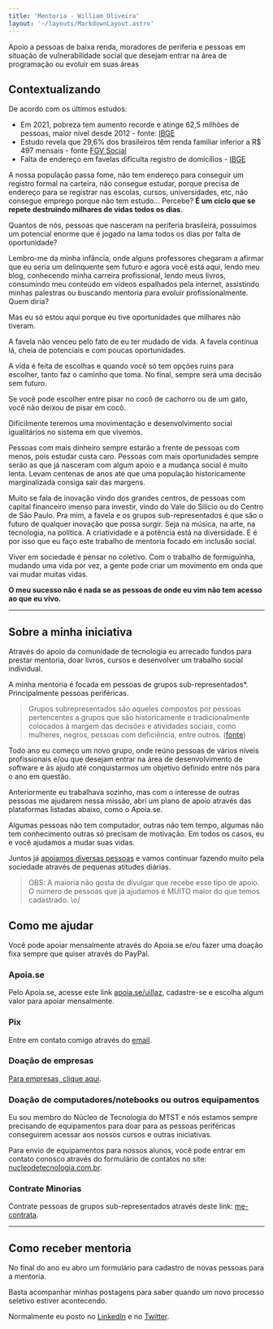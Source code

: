 ```yaml
---
title: 'Mentoria - William Oliveira'
layout: '~/layouts/MarkdownLayout.astro'
---
```


Apoio a pessoas de baixa renda, moradores de periferia e pessoas em situação de vulnerabilidade social que desejam entrar na área de programação ou evoluir em suas áreas

## <a name='Contextualizando'></a>Contextualizando

De acordo com os últimos estudos:

- Em 2021, pobreza tem aumento recorde e atinge 62,5 milhões de pessoas, maior nível desde 2012 - fonte: [IBGE](https://agenciadenoticias.ibge.gov.br/agencia-noticias/2012-agencia-de-noticias/noticias/35687-em-2021-pobreza-tem-aumento-recorde-e-atinge-62-5-milhoes-de-pessoas-maior-nivel-desde-2012)
- Estudo revela que 29,6% dos brasileiros têm renda familiar inferior a R$ 497 mensais - fonte [FGV Social](https://portal.fgv.br/noticias/mapa-nova-pobreza-estudo-revela-296-brasileiros-tem-renda-familiar-inferior-r-497-mensais)
- Falta de endereço em favelas dificulta registro de domicílios - [IBGE](https://agenciabrasil.ebc.com.br/economia/noticia/2023-03/censo-falta-de-endereco-em-favelas-dificulta-registro-dos-domicilios)

A nossa população passa fome, não tem endereço para conseguir um registro formal na carteira, não consegue estudar, porque precisa de endereço para se registrar nas escolas, cursos, universidades, etc, não consegue emprego porque não tem estudo... Percebe? **É um ciclo que se repete destruindo milhares de vidas todos os dias**.

Quantos de nós, pessoas que nasceram na periferia brasileira, possuímos um potencial enorme que é jogado na lama todos os dias por falta de oportunidade?

Lembro-me da minha infância, onde alguns professores chegaram a afirmar que eu seria um delinquente sem futuro e agora você está aqui, lendo meu blog, conhecendo minha carreira profissional, lendo meus livros, consumindo meu conteúdo em vídeos espalhados pela internet, assistindo minhas palestras ou buscando mentoria para evoluir profissionalmente. Quem diria?

Mas eu só estou aqui porque eu tive oportunidades que milhares não tiveram.

A favela não venceu pelo fato de eu ter mudado de vida. A favela continua lá, cheia de potenciais e com poucas oportunidades.

A vida é feita de escolhas e quando você só tem opções ruins para escolher, tanto faz o caminho que toma. No final, sempre será uma decisão sem futuro.

Se você pode escolher entre pisar no cocô de cachorro ou de um gato, você não deixou de pisar em cocô.

Dificilmente teremos uma movimentação e desenvolvimento social igualitários no sistema em que vivemos.

Pessoas com mais dinheiro sempre estarão a frente de pessoas com menos, pois estudar custa caro. Pessoas com mais oportunidades sempre serão as que já nasceram com algum apoio e a mudança social é muito lenta. Levam centenas de anos até que uma população historicamente marginalizada consiga sair das margens.

Muito se fala de inovação vindo dos grandes centros, de pessoas com capital financeiro imenso para investir, vindo do Vale do Silício ou do Centro de São Paulo. Pra mim, a favela e os grupos sub-representados é que são o futuro de qualquer inovação que possa surgir. Seja na música, na arte, na tecnologia, na política. A criatividade e a potência está na diversidade. E é por isso que eu faço este trabalho de mentoria focado em inclusão social.

Viver em sociedade é pensar no coletivo. Com o trabalho de formiguinha, mudando uma vida por vez, a gente pode criar um movimento em onda que vai mudar muitas vidas.

**O meu sucesso não é nada se as pessoas de onde eu vim não tem acesso ao que eu vivo.**

---

## <a name='Sobreaminhainiciativa'></a>Sobre a minha iniciativa

Através do apoio da comunidade de tecnologia eu arrecado fundos para prestar mentoria, doar livros, cursos e desenvolver um trabalho social individual.

A minha mentoria é focada em pessoas de grupos sub-representados\*. Principalmente pessoas periféricas.

> Grupos subrepresentados são aqueles compostos por pessoas pertencentes a grupos que são historicamente e tradicionalmente colocados à margem das decisões e atividades sociais, como mulheres, negros, pessoas com deficiência, entre outros. ([fonte](https://www.em.com.br/app/noticia/diversidade/2022/04/04/noticia-diversidade,1357637/sem-destinar-recursos-para-diversidade-empresas-nao-alcancam-metas.shtml#:~:text=O%20que%20s%C3%A3o%20grupos%20subrepresentados%3F%20Grupos%20subrepresentados%20s%C3%A3o,como%20mulheres%2C%20negros%2C%20pessoas%20com%20defici%C3%AAncia%2C%20entre%20outros.))

Todo ano eu começo um novo grupo, onde reúno pessoas de vários níveis profissionais e/ou que desejam entrar na área de desenvolvimento de software e às ajudo até conquistarmos um objetivo definido entre nós para o ano em questão.

Anteriormente eu trabalhava sozinho, mas com o interesse de outras pessoas me ajudarem nessa missão, abri um plano de apoio através das plataformas listadas abaixo, como o Apoia.se.

Algumas pessoas não tem computador, outras não tem tempo, algumas não tem conhecimento outras só precisam de motivação. Em todos os casos, eu e você ajudamos a mudar suas vidas.

Juntos já [apoiamos diversas pessoas](/sponsored) e vamos continuar fazendo muito pela sociedade através de pequenas atitudes diárias.

> OBS: A maioria não gosta de divulgar que recebe esse tipo de apoio. O número de pessoas que já ajudamos é MUITO maior do que temos cadastrado. \o/

## <a name='Comomeajudar'></a>Como me ajudar

Você pode apoiar mensalmente através do Apoia.se e/ou fazer uma doação fixa sempre que quiser através do PayPal.

### <a name='Apoia.se'></a>Apoia.se

Pelo Apoia.se, acesse este link [apoia.se/uillaz](https://apoia.se/uillaz), cadastre-se e escolha algum valor para apoiar mensalmente.

### <a name='Pix'></a>Pix

Entre em contato comigo através do [email](mailto:w.oliveira542@gmail.com).

### <a name='Doaodeempresas'></a>Doação de empresas

[Para empresas, clique aqui](mailto:w.oliveira542@gmail.com).

### <a name='Doaodecomputadoresnotebooksououtrosequipamentos'></a>Doação de computadores/notebooks ou outros equipamentos

Eu sou membro do Núcleo de Tecnologia do MTST e nós estamos sempre precisando de equipamentos para doar para as pessoas periféricas conseguirem acessar aos nossos cursos e outras iniciativas.

Para envio de equipamentos para nossos alunos, você pode entrar em contato conosco através do formulário de contatos no site: [nucleodetecnologia.com.br](https://nucleodetecnologia.com.br/).

### <a name='ContrateMinorias'></a>Contrate Minorias

Contrate pessoas de grupos sub-representados através deste link: [me-contrata](/me-contrata).

---

## <a name='Comorecebermentoria'></a>Como receber mentoria

No final do ano eu abro um formulário para cadastro de novas pessoas para a mentoria.

Basta acompanhar minhas postagens para saber quando um novo processo seletivo estiver acontecendo.

Normalmente eu posto no [LinkedIn](https://www.linkedin.com/in/william-oliveira/) e no [Twitter](https://twitter.com/1ilhas).

